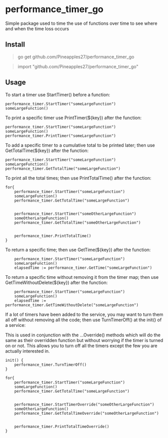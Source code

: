 # performance_timer_go

Simple package used to time the use of functions over time to see where and when the time loss occurs

## Install

> go get github.com/Pineapples27/performance_timer_go

> import "github.com/Pineapples27/performance_timer_go"

## Usage

To start a timer use StartTimer() before a function:

```
performance_timer.StartTimer("someLargeFunction")
someLargeFunction()
```

To print a specific timer use PrintTimer(${key}) after the function:

```
performance_timer.StartTimer("someLargeFunction")
someLargeFunction()
performance_timer.PrintTimer("someLargeFunction")
```

To add a specific timer to a cumulative total to be printed later; then use GetTotalTime(${key}) after the function:

```
performance_timer.StartTimer("someLargeFunction")
someLargeFunction()
performance_timer.GetTotalTime("someLargeFunction")
```

To print all the total times; then use PrintTotalTime() after the function:

```
for{
    performance_timer.StartTimer("someLargeFunction")
    someLargeFunction()
    performance_timer.GetTotalTime("someLargeFunction")
    
    
    performance_timer.StartTimer("someOtherLargeFunction")
    someOtherLargeFunction()
    performance_timer.GetTotalTime("someOtherLargeFunction")
    
    
    performance_timer.PrintTotalTime()
}
```

To return a specific time; then use GetTime(${key}) after the function:

```
    performance_timer.StartTimer("someLargeFunction")
    someLargeFunction()
    elapsedTime := performance_timer.GetTime("someLargeFunction")
```

To return a specific time without removing it from the timer map; then use GetTimeWithoutDelete(${key}) after the
function:

```
    performance_timer.StartTimer("someLargeFunction")
    someLargeFunction()
    elapsedTime := performance_timer.GetTimeWithoutDelete("someLargeFunction")
```

If a lot of timers have been added to the service, you may want to turn them all off without removing all the code; then
use TurnTimerOff() at the init() of a service:

This is used in conjunction with the ...Override() methods which will do the same as their overridden function but
without worrying if the timer is turned on or not. This allows you to turn off all the timers except the few you are
actually interested in.

```
init() {
    performance_timer.TurnTimerOff()
}

for{
    performance_timer.StartTimer("someLargeFunction")
    someLargeFunction()
    performance_timer.GetTotalTime("someLargeFunction")
    
    
    performance_timer.StartTimerOverride("someOtherLargeFunction")
    someOtherLargeFunction()
    performance_timer.GetTotalTimeOverride("someOtherLargeFunction")
    
    
    performance_timer.PrintTotalTimeOverride()
}
```